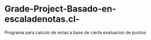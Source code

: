 # Grade-Project-Basado-en-escaladenotas.cl-
Programa para calculo de notas a base de cierta evaluacion de puntos 
